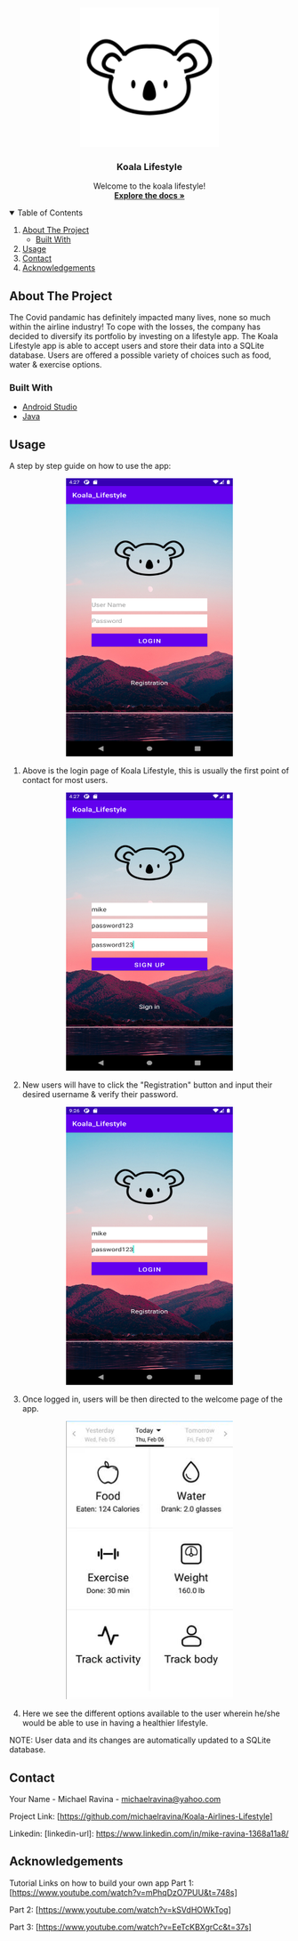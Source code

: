 <!-- Koala Lifestyle Android Version -->
<br />
<p align="center">
 
 <img src="images/koala_logo.png" width="250" height="250">
  <h3 align="center">Koala Lifestyle</h3>
  <p align="center">
    Welcome to the koala lifestyle! 
    <br />
    <a href="https://github.com/michaelravina/Koala-Airlines-Lifestyle"><strong>Explore the docs »</strong></a>
    <br />
  </p>
</p>

<!-- TABLE OF CONTENTS -->
<details open="open">
  <summary>Table of Contents</summary>
  <ol>
    <li>
      <a href="#about-the-project">About The Project</a>
      <ul>
        <li><a href="#built-with">Built With</a></li>
      </ul>
    </li>
    <li><a href="#usage">Usage</a></li>
    <li><a href="#contact">Contact</a></li>
    <li><a href="#acknowledgements">Acknowledgements</a></li>
  </ol>
</details>



<!-- ABOUT THE PROJECT -->
## About The Project

The Covid pandamic has definitely impacted many lives, none so much within the airline industry! To cope with the losses, the company has decided to diversify its portfolio by investing on a lifestyle app. The Koala Lifestyle app is able to accept users and store their data into a SQLite database. Users are offered a possible variety of choices such as food, water & exercise options.  

### Built With

* [Android Studio](https://developer.android.com/studio?gclid=Cj0KCQiAvP6ABhCjARIsAH37rbTfBB9sdgYarNpuderu7IC2Ve-WemUV0SRk6v_KcleHRqLxLYG6EG8aAjA1EALw_wcB&gclsrc=aw.ds)
* [Java](https://www.java.com/en/)



<!-- USAGE EXAMPLES -->
## Usage

A step by step guide on how to use the app: 
<p align="center">
<img src = "images/SS1.png" width = "300" height = "500">
</p>

1. Above is the login page of Koala Lifestyle, this is usually the first point of contact for most users.

<p align="center">
<img src = "images/SS2.png" width = "300" height = "500">
</p>

2. New users will have to click the "Registration" button and input their desired username & verify their password.

<p align="center">
<img src = "images/ss3.png" width = "300" height = "500">
</p>

3. Once logged in, users will be then directed to the welcome page of the app.

<p align="center">
<img src = "images/SS4.png" width = "300" height = "500">
</p>

4. Here we see the different options available to the user wherein he/she would be able to use in having a healthier lifestyle. 

NOTE: User data and its changes are automatically updated to a SQLite database.

<!-- CONTACT -->
## Contact

Your Name - Michael Ravina - michaelravina@yahoo.com

Project Link: [https://github.com/michaelravina/Koala-Airlines-Lifestyle]

Linkedin: [linkedin-url]: https://www.linkedin.com/in/mike-ravina-1368a11a8/



<!-- ACKNOWLEDGEMENTS -->
## Acknowledgements
Tutorial Links on how to build your own app 
Part 1: [https://www.youtube.com/watch?v=mPhqDzO7PUU&t=748s]

Part 2: [https://www.youtube.com/watch?v=kSVdHOWkTog]

Part 3: [https://www.youtube.com/watch?v=EeTcKBXgrCc&t=37s]
